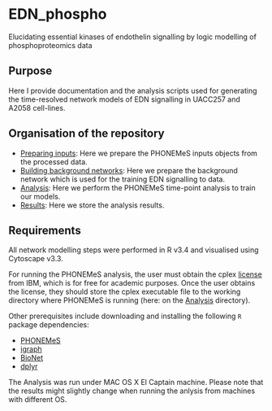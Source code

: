 # EDN_phospho

Elucidating essential kinases of endothelin signalling by logic modelling of phosphoproteomics data

## Purpose

Here I provide documentation and the analysis scripts used for generating the time-resolved network models of EDN signalling in UACC257 and
A2058 cell-lines.

## Organisation of the repository

+ [Preparing inputs](https://github.com/saezlab/EDN_phospho/tree/master/Input-Data): Here we prepare the PHONEMeS inputs objects from the processed data.
+ [Building background networks](https://github.com/saezlab/EDN_phospho/tree/master/Background-Network): Here we prepare the background network which is used for the training EDN signalling to data.
+ [Analysis](): Here we perform the PHONEMeS time-point analysis to train our models.
+ [Results](): Here we store the analysis results.

## Requirements

All network modelling steps were performed in R v3.4 and visualised using Cytoscape v3.3.

For running the PHONEMeS analysis, the user must obtain the cplex [license](https://www.ibm.com/products/ilog-cplex-optimization-studio?S_PKG=CoG&cm_mmc=Search_Google-_-Data+Science_Data+Science-_-WW_IDA-_-+IBM++CPLEX_Broad_CoG&cm_mmca1=000000RE&cm_mmca2=10000668&cm_mmca7=9041989&cm_mmca8=kwd-412296208719&cm_mmca9=_k_Cj0KCQiAr93gBRDSARIsADvHiOpDUEHgUuzu8fJvf3vmO5rI0axgtaleqdmwk6JRPIDeNcIjgIHMhZIaAiwWEALw_wcB_k_&cm_mmca10=267798126431&cm_mmca11=b&mkwid=_k_Cj0KCQiAr93gBRDSARIsADvHiOpDUEHgUuzu8fJvf3vmO5rI0axgtaleqdmwk6JRPIDeNcIjgIHMhZIaAiwWEALw_wcB_k_%7C470%7C135655&cvosrc=ppc.google.%2Bibm%20%2Bcplex&cvo_campaign=000000RE&cvo_crid=267798126431&Matchtype=b&gclid=Cj0KCQiAr93gBRDSARIsADvHiOpDUEHgUuzu8fJvf3vmO5rI0axgtaleqdmwk6JRPIDeNcIjgIHMhZIaAiwWEALw_wcB)
from IBM, which is for free for academic purposes. Once the user obtains the license, they should store the cplex executable file to the 
working directory where PHONEMeS is running (here: on the [Analysis]() directory).

Other prerequisites include downloading and installing the following `R` package dependencies:

+ [PHONEMeS](https://saezlab.github.io/PHONEMeS/)
+ [igraph](https://igraph.org/r/)
+ [BioNet](https://bioconductor.org/packages/release/bioc/html/BioNet.html)
+ [dplyr](https://cran.r-project.org/web/packages/dplyr/index.html)

The Analysis was run under MAC OS X El Captain machine. Please note that the results might slightly change when running the anlysis from
machines with different OS.
